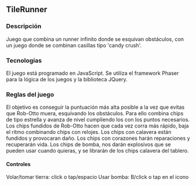 ## TileRunner
### Descripción
Juego que combina un runner infinito donde se esquivan obstáculos, con un juego donde se combinan casillas tipo 'candy crush'.

### Tecnologías
El juego está programado en JavaScript. Se utiliza el framework Phaser para la lógica de los juegos y la biblioteca JQuery.

### Reglas del juego
El objetivo es conseguir la puntuación más alta posible a la vez que evitas que Rob-Otto muera, esquivando los obstáculos. Para ello combina chips de tipo estrella y avanza de nivel cumpliendo los con los puntos necesarios.
Los chips fundidos de Rob-Otto hacen que cada vez corra más rápido, baja el ritmo combinando chips con relojes.
Los chips con calavera están fundidos y provocaran daño. Los chips con corazones harán reparaciones y recuperarán vida.
Los chips de bomba, nos darán explosivos que se pueden usar cuando quieras, y se librarán de los chips calavera del tablero.
#### Controles
Volar/tomar tierra: click o tap/espacio
Usar bomba: B/click o tap en el icono